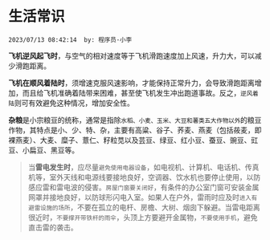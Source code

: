 # 生活常识
`2023/07/13 08:42:14  by: 程序员·小李`

**飞机逆风起飞时**，与空气的相对速度等于飞机滑跑速度加上风速，升力大，可以减少滑跑距离。

**飞机在顺风着陆时**，须增速克服风速影响，才能保持正常升力，会导致滑跑距离增加，而且给飞机准确着陆带来困难，甚至使飞机发生冲出跑道事故。反之，`逆风着陆`则可有效避免这种情况，增加安全性。

**杂粮**是小宗粮豆的统称，通常是指除`水稻、小麦、玉米、大豆和薯类五大作物以外`的粮豆作物，其特点是小、少、特、杂，主要有高粱、谷子、荞麦、燕麦（包括莜麦，即裸燕麦）、大麦、糜子、薏仁、籽粒苋以及芸豆、绿豆、红小豆、蚕豆、豌豆、豇豆、小扁豆、黑豆等。

> 当**雷电发生时**，应尽量`避免使用电器设备`，如电视机、计算机、电话机、传真机等，室外天线和电源线要接地良好，空调器、饮水机也要停止使用，以防感应雷和雷电波的侵害。`房屋门窗要关闭好`，有条件的办公室门窗可安装金属网罩并接地良好，以防球形闪电入室。如果人在户外，雷雨时应及时`进入有避雷设施的场所`，不要在孤立的电杆、房檐、大树、烟囱下躲避。当雷电距离很近时，`不要撑开带铁杆的雨伞`，头顶上方要避开金属物，`不要使用手机`，避免直击雷的袭击。
